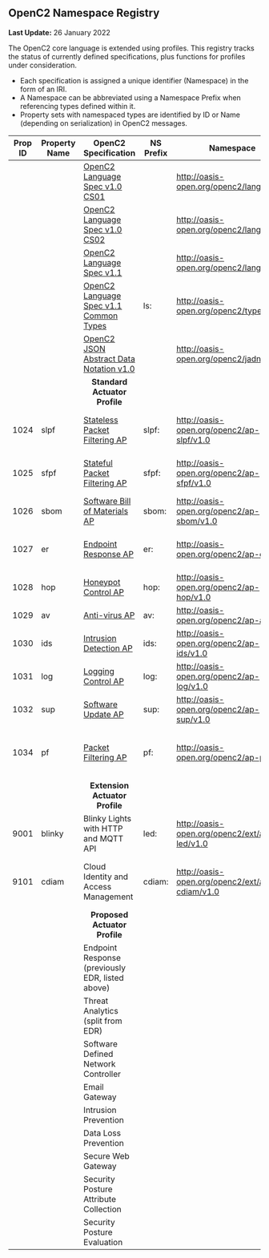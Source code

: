 ## OpenC2 Namespace Registry

**Last Update:** 26 January 2022

The OpenC2 core language is extended using profiles.
This registry tracks the status of currently defined specifications,
plus functions for profiles under consideration.

* Each specification is assigned a unique identifier (Namespace) in the form of an IRI.
* A Namespace can be abbreviated using a Namespace Prefix when referencing types defined within it.
* Property sets with namespaced types are identified by ID or Name (depending on serialization) in OpenC2 messages.

| Prop ID | Property Name | OpenC2 Specification                                                                              | NS Prefix | Namespace                                      | Status                                           |
|---------|---------------|---------------------------------------------------------------------------------------------------|-----------|------------------------------------------------|--------------------------------------------------|
|         |               | [OpenC2 Language Spec v1.0 CS01](https://github.com/oasis-tcs/openc2-oc2ls)                       |           | http://oasis-open.org/openc2/lang/v1.0         | CS01 2019/07/11                                  |
|         |               | [OpenC2 Language Spec v1.0 CS02](https://github.com/oasis-tcs/openc2-oc2ls)                       |           | http://oasis-open.org/openc2/lang/v1.0.1       | CS02 2019/11/04                                  |
|         |               | [OpenC2 Language Spec v1.1](https://github.com/oasis-tcs/openc2-oc2ls)                            |           | http://oasis-open.org/openc2/lang/v1.1         | CSD01 2021/08/18                                 |
|         |               | [OpenC2 Language Spec v1.1 Common Types](https://github.com/oasis-tcs/openc2-oc2ls)               | ls:       | http://oasis-open.org/openc2/types/v1.1        | Types section of LS                              |
|         |               | [OpenC2 JSON Abstract Data Notation v1.0](https://github.com/oasis-tcs/openc2-jadn)               |           | http://oasis-open.org/openc2/jadn/v1.0         | CS01 2021/08/17                                  |
|         |               | <div style="text-align: center">**Standard Actuator Profile**</div>                               |           |                                                |                                                  |
| 1024    | slpf          | [Stateless Packet Filtering AP](https://github.com/oasis-tcs/openc2-apsc-stateless-packet-filter) | slpf:     | http://oasis-open.org/openc2/ap-slpf/v1.0      | CSPRD01 2019/05/31 superseded by PF              |
| 1025    | sfpf          | [Stateful Packet Filtering AP](https://github.com/oasis-tcs/openc2-ap-sfpf)                       | sfpf:     | http://oasis-open.org/openc2/ap-sfpf/v1.0      | GH WD01, no CSD, superseded by PF                |
| 1026    | sbom          | [Software Bill of Materials AP](https://github.com/oasis-tcs/openc2-ap-sbom)                      | sbom:     | http://oasis-open.org/openc2/ap-sbom/v1.0      | GH WD01 2021/11/17                               |
| 1027    | er            | [Endpoint Response AP](https://github.com/oasis-tcs/openc2-ap-er)                                 | er:       | http://oasis-open.org/openc2/ap-er/v1.0        | GH 2021/06/02, rename from EDR                   |
| 1028    | hop           | [Honeypot Control AP](https://github.com/oasis-tcs/openc2-ap-honeypots)                           | hop:      | http://oasis-open.org/openc2/ap-hop/v1.0       | GH 2021/10/13, use cases                         |
| 1029    | av            | [Anti-virus AP](https://github.com/oasis-tcs/openc2-ap-av)                                        | av:       | http://oasis-open.org/openc2/ap-av/v1.0        | Repo created                                     |
| 1030    | ids           | [Intrusion Detection AP](https://github.com/oasis-tcs/openc2-ap-ids)                              | ids:      | http://oasis-open.org/openc2/ap-ids/v1.0       | Repo created, no template                        |
| 1031    | log           | [Logging Control AP](https://github.com/oasis-tcs/openc2-ap-lc)                                   | log:      | http://oasis-open.org/openc2/ap-log/v1.0       | Repo created, no template                        |
| 1032    | sup           | [Software Update AP](https://github.com/oasis-tcs/openc2-ap-sup)                                  | sup:      | http://oasis-open.org/openc2/ap-sup/v1.0       | Repo requested                                   |
| 1034    | pf            | [Packet Filtering AP](https://github.com/oasis-tcs/openc2-ap-pf)                                  | pf:       | http://oasis-open.org/openc2/ap-pf/v1.0        | CSD01 2021/07/21 supersedes SLPF and SFPF        |
|         |               | <div style="text-align: center">**Extension Actuator Profile**</div>                              |           |                                                |                                                  |
| 9001    | blinky        | Blinky Lights with HTTP and MQTT API                                                              | led:      | http://oasis-open.org/openc2/ext/ap-led/v1.0   | No repo, documented in plugfest use cases        |
| 9101    | cdiam         | Cloud Identity and Access Management                                                              | cdiam:    | http://oasis-open.org/openc2/ext/ap-cdiam/v1.0 | No repo, planned output of Fall 2021 ACES Course |
|         |               | <div style="text-align: center">**Proposed Actuator Profile**</div>                               |           |                                                |                                                  |
|         |               | Endpoint Response (previously EDR, listed above)                                                  |           |                                                |                                                  |
|         |               | Threat Analytics (split from EDR)                                                                 |           |                                                |                                                  |
|         |               | Software Defined Network Controller                                                               |           |                                                |                                                  |
|         |               | Email Gateway                                                                                     |           |                                                |                                                  |
|         |               | Intrusion Prevention                                                                              |           |                                                |                                                  |
|         |               | Data Loss Prevention                                                                              |           |                                                |                                                  |
|         |               | Secure Web Gateway                                                                                |           |                                                |                                                  |
|         |               | Security Posture Attribute Collection                                                             |           |                                                |                                                  |
|         |               | Security Posture Evaluation                                                                       |           |                                                |                                                  |
